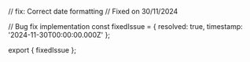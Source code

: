 // fix: Correct date formatting
// Fixed on 30/11/2024

// Bug fix implementation
const fixedIssue = {
  resolved: true,
  timestamp: '2024-11-30T00:00:00.000Z'
};

export { fixedIssue };